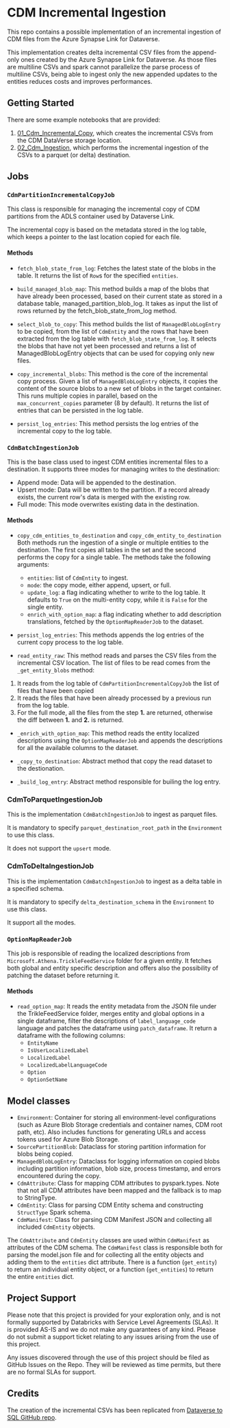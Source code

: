 # CDM Incremental Ingestion

This repo contains a possible implementation of an incremental ingestion of CDM files from the Azure Synapse Link for Dataverse.

This implementation creates delta incremental CSV files from the append-only ones created by the Azure Synapse Link for Dataverse. As those files are multiline CSVs and spark cannot parallelize the parse process of multiline CSVs, being able to ingest only the new appended updates to the entities reduces costs and improves performances.

## Getting Started

There are some example notebooks that are provided:
1. [01_Cdm_Incremental_Copy](./01_Cdm_Incremental_Copy.py), which creates the incremental CSVs from the CDM DataVerse storage location.
1. [02_Cdm_Ingestion](./02_Cdm_Ingestion.py), which performs the incremental ingestion of the CSVs to a parquet (or delta) destination.

## Jobs

### `CdmPartitionIncrementalCopyJob`

This class is responsible for managing the incremental copy of CDM partitions from the ADLS container used by Dataverse Link. 

The incremental copy is based on the metadata stored in the log table, which keeps a pointer to the last location copied for each file.

#### Methods

* `fetch_blob_state_from_log`:
Fetches the latest state of the blobs in the table. It returns the list of `Row`s for the specified `entities`.

* `build_managed_blob_map`:
This method builds a map of the blobs that have already been processed, based on their current state as stored in a database table, managed_partition_blob_log. It takes as input the list of rows returned by the fetch_blob_state_from_log method.

* `select_blob_to_copy`:
This method builds the list of `ManagedBlobLogEntry` to be copied, from the list of `CdmEntity` and the rows that have been extracted from the log table with `fetch_blob_state_from_log`. It selects the blobs that have not yet been processed and returns a list of ManagedBlobLogEntry objects that can be used for copying only new files.

* `copy_incremental_blobs`:
This method is the core of the incremental copy process. Given a list of `ManagedBlobLogEntry` objects, it copies the content of the source blobs to a new set of blobs in the target container. This runs multiple copies in parallel, based on the `max_concurrent_copies` parameter (8 by default).
It returns the list of entries that can be persisted in the log table.

* `persist_log_entries`:
This method persists the log entries of the incremental copy to the log table.

### `CdmBatchIngestionJob`

This is the base class used to ingest CDM entities incremental files to a destination.
It supports three modes for managing writes to the destination:

* Append mode: Data will be appended to the destination.
* Upsert mode: Data will be written to the partition. If a record already exists, the current row's data is merged with the existing row.
* Full mode: This mode overwrites existing data in the destination.

#### Methods

* `copy_cdm_entities_to_destination` and `copy_cdm_entity_to_destination`
Both methods run the ingestion of a single or multiple entities to the destination. 
The first copies all tables in the set and the second performs the copy for a single table.
The methods take the following arguments:
  - `entities`: list of `CdmEntity` to ingest.
  - `mode`: the copy mode, either append, upsert, or full.
  - `update_log`: a flag indicating whether to write to the log table. It defaults to `True` on the multi-entity copy, while it is `False` for the single entity.
  - `enrich_with_option_map`: a flag indicating whether to add description translations, fetched by the `OptionMapReaderJob` to the dataset.

* `persist_log_entries`:
This methods appends the log entries of the current copy process to the log table.

* `read_entity_raw`:
This method reads and parses the CSV files from the incremental CSV location. The list of files to be read comes from the `_get_entity_blobs` method:
1. It reads from the log table of `CdmPartitionIncrementalCopyJob` the list of files that have been copied
1. It reads the files that have been already processed by a previous run from the log table.
1. For the full mode, all the files from the step **1.** are returned, otherwise the diff between **1.** and **2.** is returned.

* `_enrich_with_option_map`:
This method reads the entity localized descriptions using the `OptionMapReaderJob` and appends the descriptions for all the available columns to the dataset.

* `_copy_to_destination`: 
Abstract method that copy the read dataset to the destionation.

* `_build_log_entry`:
Abstract method responsible for builing the log entry.


### CdmToParquetIngestionJob
This is the implementation `CdmBatchIngestionJob` to ingest as parquet files.

It is mandatory to specify `parquet_destination_root_path` in the `Environment` to use this class.

It does not support the `upsert` mode.

### CdmToDeltaIngestionJob
This is the implementation `CdmBatchIngestionJob` to ingest as a delta table in a specified schema.

It is mandatory to specify `delta_destination_schema` in the `Environment` to use this class.

It support all the modes.

### `OptionMapReaderJob`

This job is responsible of reading the localized descriptions from `Microsoft.Athena.TrickleFeedService` folder for a given entity.
It fetches both global and entity specific description and offers also the possibility of patching the dataset before returning it.

#### Methods

* `read_option_map`:
It reads the entity metadata from the JSON file under the TrikleFeedService folder, merges entity and global options in a single dataframe, filter the descriptions of `label_language_code` language and patches the dataframe using `patch_dataframe`. It return a dataframe with the following columns:
  - `EntityName`
  - `IsUserLocalizedLabel`
  - `LocalizedLabel`
  - `LocalizedLabelLanguageCode`
  - `Option`
  - `OptionSetName`


## Model classes

- `Environment`: Container for storing all environment-level configurations (such as Azure Blob Storage credentials and container names, CDM root path, etc). Also includes functions for generating URLs and access tokens used for Azure Blob Storage.
- `SourcePartitionBlob`: Dataclass for storing partition information for blobs being copied.
- `ManagedBlobLogEntry`: Dataclass for logging information on copied blobs including partition information, blob size, process timestamp, and errors encountered during the copy.
- `CdmAttribute`: Class for mapping CDM attributes to pyspark.types. Note that not all CDM attributes have been mapped and the fallback is to map to StringType.
- `CdmEntity`: Class for parsing CDM Entity schema and constructing `StructType` Spark schema. 
- `CdmManifest`: Class for parsing CDM Manifest JSON and collecting all included `CdmEntity` objects. 

The `CdmAttribute` and `CdmEntity` classes are used within `CdmManifest` as attributes of the CDM schema. The `CdmManifest` class is responsible both for parsing the model.json file and for collecting all the entity objects and adding them to the `entities` dict attribute. There is a function (`get_entity`) to return an individual entity object, or a function (`get_entities`) to return the entire `entities` dict.

## Project Support
Please note that this project is provided for your exploration only, and is not formally supported by Databricks with Service Level Agreements (SLAs). It is provided AS-IS and we do not make any guarantees of any kind. Please do not submit a support ticket relating to any issues arising from the use of this project.

Any issues discovered through the use of this project should be filed as GitHub Issues on the Repo. They will be reviewed as time permits, but there are no formal SLAs for support.

## Credits

The creation of the incremental CSVs has been replicated from [Dataverse to SQL GitHub repo](https://github.com/Azure/dataverse-to-sql).